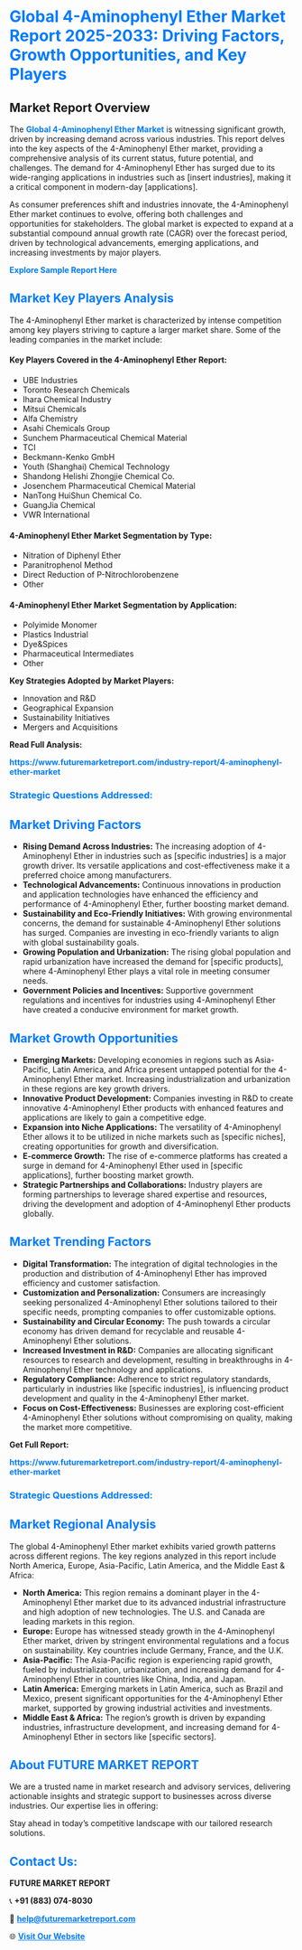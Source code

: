 <h1 style="color: #007BFF;">Global 4-Aminophenyl Ether Market Report 2025-2033: Driving Factors, Growth Opportunities, and Key Players</h1>

<section id="overview">
<h2>Market Report Overview</h2>
<p>The <a href="https://www.futuremarketreport.com/industry-report/4-aminophenyl-ether-market" style="color: #007BFF; text-decoration: none;"><strong>Global 4-Aminophenyl Ether Market</strong></a> is witnessing significant growth, driven by increasing demand across various industries. This report delves into the key aspects of the 4-Aminophenyl Ether market, providing a comprehensive analysis of its current status, future potential, and challenges. The demand for 4-Aminophenyl Ether has surged due to its wide-ranging applications in industries such as [insert industries], making it a critical component in modern-day [applications].</p>
<p>As consumer preferences shift and industries innovate, the 4-Aminophenyl Ether market continues to evolve, offering both challenges and opportunities for stakeholders. The global market is expected to expand at a substantial compound annual growth rate (CAGR) over the forecast period, driven by technological advancements, emerging applications, and increasing investments by major players.</p>
</section>

<section id="overview">
<p><a href="https://www.futuremarketreport.com/request-sample/reportId=114446" style="color: #007BFF; text-decoration: none;"><strong>Explore Sample Report Here</strong></a></p>
</section>

<section id="key-players">
<h2 style="color: #007BFF;">Market Key Players Analysis</h2>
<p>The 4-Aminophenyl Ether market is characterized by intense competition among key players striving to capture a larger market share. Some of the leading companies in the market include:</p>
<h4>Key Players Covered in the 4-Aminophenyl Ether Report:</h4>
<ul><li>UBE Industries</li><li>Toronto Research Chemicals</li><li>Ihara Chemical Industry</li><li>Mitsui Chemicals</li><li>Alfa Chemistry</li><li>Asahi Chemicals Group</li><li>Sunchem Pharmaceutical Chemical Material</li><li>TCI</li><li>Beckmann-Kenko GmbH</li><li>Youth (Shanghai) Chemical Technology</li><li>Shandong Helishi Zhongjie Chemical Co.</li><li>Josenchem Pharmaceutical Chemical Material</li><li>NanTong HuiShun Chemical Co.</li><li>GuangJia Chemical</li><li>VWR International</li></ul>
<h4>4-Aminophenyl Ether Market Segmentation by Type:</h4>
<ul><li>Nitration of Diphenyl Ether</li><li>Paranitrophenol Method</li><li>Direct Reduction of P-Nitrochlorobenzene</li><li>Other</li></ul>

<h4>4-Aminophenyl Ether Market Segmentation by Application:</h4>
<ul><li>Polyimide Monomer</li><li>Plastics Industrial</li><li>Dye&amp;Spices</li><li>Pharmaceutical Intermediates</li><li>Other</li></ul>
<p><strong>Key Strategies Adopted by Market Players:</strong></p>
<ul>
<li>Innovation and R&D</li>
<li>Geographical Expansion</li>
<li>Sustainability Initiatives</li>
<li>Mergers and Acquisitions</li>
</ul>
</section>

<section>
<p><strong>Read Full Analysis: </strong></p><a href="https://www.futuremarketreport.com/industry-report/4-aminophenyl-ether-market" style="color: #007BFF; text-decoration: none;"><strong>https://www.futuremarketreport.com/industry-report/4-aminophenyl-ether-market</strong></a>
<h3 style="color: #007BFF;">Strategic Questions Addressed:</h3>
</section>

<section id="driving-factors">
<h2 style="color: #007BFF;">Market Driving Factors</h2>
<ul>
<li><strong>Rising Demand Across Industries:</strong> The increasing adoption of 4-Aminophenyl Ether in industries such as [specific industries] is a major growth driver. Its versatile applications and cost-effectiveness make it a preferred choice among manufacturers.</li>
<li><strong>Technological Advancements:</strong> Continuous innovations in production and application technologies have enhanced the efficiency and performance of 4-Aminophenyl Ether, further boosting market demand.</li>
<li><strong>Sustainability and Eco-Friendly Initiatives:</strong> With growing environmental concerns, the demand for sustainable 4-Aminophenyl Ether solutions has surged. Companies are investing in eco-friendly variants to align with global sustainability goals.</li>
<li><strong>Growing Population and Urbanization:</strong> The rising global population and rapid urbanization have increased the demand for [specific products], where 4-Aminophenyl Ether plays a vital role in meeting consumer needs.</li>
<li><strong>Government Policies and Incentives:</strong> Supportive government regulations and incentives for industries using 4-Aminophenyl Ether have created a conducive environment for market growth.</li>
</ul>
</section>

<section id="growth-opportunities">
<h2 style="color: #007BFF;">Market Growth Opportunities</h2>
<ul>
<li><strong>Emerging Markets:</strong> Developing economies in regions such as Asia-Pacific, Latin America, and Africa present untapped potential for the 4-Aminophenyl Ether market. Increasing industrialization and urbanization in these regions are key growth drivers.</li>
<li><strong>Innovative Product Development:</strong> Companies investing in R&D to create innovative 4-Aminophenyl Ether products with enhanced features and applications are likely to gain a competitive edge.</li>
<li><strong>Expansion into Niche Applications:</strong> The versatility of 4-Aminophenyl Ether allows it to be utilized in niche markets such as [specific niches], creating opportunities for growth and diversification.</li>
<li><strong>E-commerce Growth:</strong> The rise of e-commerce platforms has created a surge in demand for 4-Aminophenyl Ether used in [specific applications], further boosting market growth.</li>
<li><strong>Strategic Partnerships and Collaborations:</strong> Industry players are forming partnerships to leverage shared expertise and resources, driving the development and adoption of 4-Aminophenyl Ether products globally.</li>
</ul>
</section>

<section id="trending-factors">
<h2 style="color: #007BFF;">Market Trending Factors</h2>
<ul>
<li><strong>Digital Transformation:</strong> The integration of digital technologies in the production and distribution of 4-Aminophenyl Ether has improved efficiency and customer satisfaction.</li>
<li><strong>Customization and Personalization:</strong> Consumers are increasingly seeking personalized 4-Aminophenyl Ether solutions tailored to their specific needs, prompting companies to offer customizable options.</li>
<li><strong>Sustainability and Circular Economy:</strong> The push towards a circular economy has driven demand for recyclable and reusable 4-Aminophenyl Ether solutions.</li>
<li><strong>Increased Investment in R&D:</strong> Companies are allocating significant resources to research and development, resulting in breakthroughs in 4-Aminophenyl Ether technology and applications.</li>
<li><strong>Regulatory Compliance:</strong> Adherence to strict regulatory standards, particularly in industries like [specific industries], is influencing product development and quality in the 4-Aminophenyl Ether market.</li>
<li><strong>Focus on Cost-Effectiveness:</strong> Businesses are exploring cost-efficient 4-Aminophenyl Ether solutions without compromising on quality, making the market more competitive.</li>
</ul>
</section>

<section>
<p><strong>Get Full Report: </strong></p><a href="https://www.futuremarketreport.com/industry-report/4-aminophenyl-ether-market" style="color: #007BFF; text-decoration: none;"><strong>https://www.futuremarketreport.com/industry-report/4-aminophenyl-ether-market</strong></a>
<h3 style="color: #007BFF;">Strategic Questions Addressed:</h3>
</section>


<section id="regional-analysis">
<h2 style="color: #007BFF;">Market Regional Analysis</h2>
<p>The global 4-Aminophenyl Ether market exhibits varied growth patterns across different regions. The key regions analyzed in this report include North America, Europe, Asia-Pacific, Latin America, and the Middle East & Africa:</p>
<ul>
<li><strong>North America:</strong> This region remains a dominant player in the 4-Aminophenyl Ether market due to its advanced industrial infrastructure and high adoption of new technologies. The U.S. and Canada are leading markets in this region.</li>
<li><strong>Europe:</strong> Europe has witnessed steady growth in the 4-Aminophenyl Ether market, driven by stringent environmental regulations and a focus on sustainability. Key countries include Germany, France, and the U.K.</li>
<li><strong>Asia-Pacific:</strong> The Asia-Pacific region is experiencing rapid growth, fueled by industrialization, urbanization, and increasing demand for 4-Aminophenyl Ether in countries like China, India, and Japan.</li>
<li><strong>Latin America:</strong> Emerging markets in Latin America, such as Brazil and Mexico, present significant opportunities for the 4-Aminophenyl Ether market, supported by growing industrial activities and investments.</li>
<li><strong>Middle East & Africa:</strong> The region’s growth is driven by expanding industries, infrastructure development, and increasing demand for 4-Aminophenyl Ether in sectors like [specific sectors].</li>
</ul>
</section>

<footer>
<h2 style="color: #007BFF;">About FUTURE MARKET REPORT</h2>
<p>We are a trusted name in market research and advisory services, delivering actionable insights and strategic support to businesses across diverse industries. Our expertise lies in offering:</p>

<p>Stay ahead in today’s competitive landscape with our tailored research solutions.</p>

<h2 style="color: #007BFF;">Contact Us:</h2>
<p><strong>FUTURE MARKET REPORT</strong></p>
<p>📞 <strong>+91 (883) 074-8030</strong></p>
<p>📧 <strong><a href="mailto:help@futuremarketreport.com" style="color: #007BFF;">help@futuremarketreport.com</a></strong></p>
<p>🌐 <strong><a href="https://www.futuremarketreport.com/" style="color: #007BFF;">Visit Our Website</a></strong></p>
</footer>